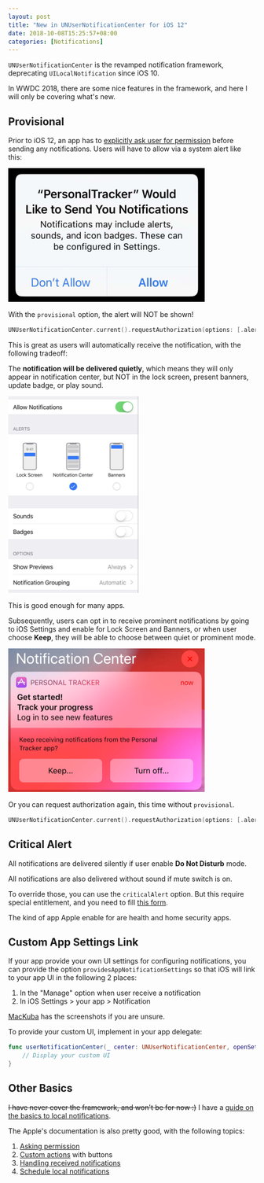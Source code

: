 ```yaml
---
layout: post
title: "New in UNUserNotificationCenter for iOS 12"
date: 2018-10-08T15:25:57+08:00
categories: [Notifications]
---
```


`UNUserNotificationCenter` is the revamped notification framework, deprecating `UILocalNotification` since iOS 10.

In WWDC 2018, there are some nice features in the framework, and here I will only be covering what's new.

## Provisional

Prior to iOS 12, an app has to [explicitly ask user for permission](https://developer.apple.com/documentation/usernotifications/asking_permission_to_use_notifications) before sending any notifications. Users will have to allow via a system alert like this:

![](/images/usernotifications-alert.png)

With the `provisional` option, the alert will NOT be shown!

```swift
UNUserNotificationCenter.current().requestAuthorization(options: [.alert, .sound, .badge, .provisional]) { ... }
```

This is great as users will automatically receive the notification, with the following tradeoff:

The **notification will be delivered quietly**, which means they will only appear in notification center, but NOT in the lock screen, present banners, update badge, or play sound.

![](/images/usernotifications-quiet.png)

This is good enough for many apps.

Subsequently, users can opt in to receive prominent notifications by going to iOS Settings and enable for Lock Screen and Banners, or when user choose **Keep**, they will be able to choose between quiet or prominent mode.

![](/images/usernotifications-keep-or-not.png)

Or you can request authorization again, this time without `provisional`.

```swift
UNUserNotificationCenter.current().requestAuthorization(options: [.alert, .sound, .badge]) { ... }
```

## Critical Alert

All notifications are delivered silently if user enable **Do Not Disturb** mode.

All notifications are also delivered without sound if mute switch is on.

To override those, you can use the `criticalAlert` option. But this require special entitlement, and you need to fill [this form](https://developer.apple.com/contact/request/notifications-critical-alerts-entitlement/).

The kind of app Apple enable for are health and home security apps.

## Custom App Settings Link

If your app provide your own UI settings for configuring notifications, you can provide the option `providesAppNotificationSettings` so that iOS will link to your app UI in the following 2 places:

1. In the "Manage" option when user receive a notification
2. In iOS Settings > your app > Notification

[MacKuba](https://mackuba.eu/2018/06/11/notifications-in-ios-12/) has the screenshots if you are unsure.

To provide your custom UI, implement in your app delegate:

```swift
func userNotificationCenter(_ center: UNUserNotificationCenter, openSettingsFor notification: UNNotification?) {
    // Display your custom UI
}
```

## Other Basics

~~I have never cover the framework, and won't be for now :)~~ I have a [guide on the basics to local notifications](/2018/10/13/guide-to-usernotifications-framework/).

The Apple's documentation is also pretty good, with the following topics:

1. [Asking permission](https://developer.apple.com/documentation/usernotifications/asking_permission_to_use_notifications)
2. [Custom actions](https://developer.apple.com/documentation/usernotifications/declaring_your_actionable_notification_types) with buttons
3. [Handling received notifications](https://developer.apple.com/documentation/usernotifications/handling_notifications_and_notification-related_actions)
4. [Schedule local notifications](https://developer.apple.com/documentation/usernotifications/scheduling_a_notification_locally_from_your_app)
